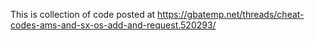 This is collection of code posted at https://gbatemp.net/threads/cheat-codes-ams-and-sx-os-add-and-request.520293/
